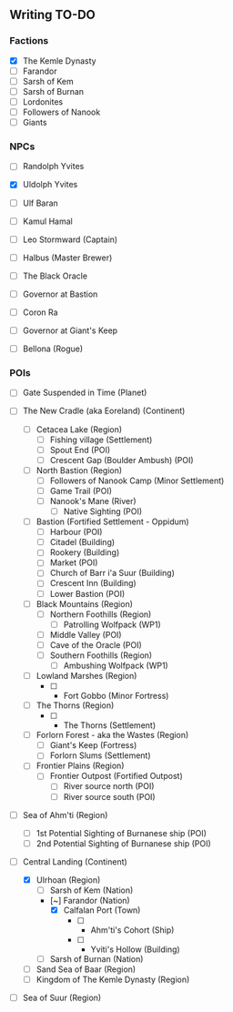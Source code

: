 
## Writing TO-DO

### Factions
- [x] The Kemle Dynasty
- [ ] Farandor
- [ ] Sarsh of Kem
- [ ] Sarsh of Burnan
- [ ] Lordonites
- [ ] Followers of Nanook
- [ ] Giants

### NPCs
- [ ] Randolph Yvites
- [x] Uldolph Yvites
- [ ] Ulf Baran
- [ ] Kamul Hamal
- [ ] Leo Stormward (Captain)
- [ ] Halbus (Master Brewer)
- [ ] The Black Oracle
- [ ] Governor at Bastion
- [ ] Coron Ra
- [ ] Governor at Giant's Keep
- [ ] Bellona (Rogue)



### POIs
- [ ] Gate Suspended in Time (Planet)

- [ ] The New Cradle (aka Eoreland) (Continent)
    - [ ] Cetacea Lake (Region)
        - [ ] Fishing village (Settlement)
        - [ ] Spout End (POI)
        - [ ] Crescent Gap (Boulder Ambush) (POI)
    - [ ] North Bastion (Region)
        - [ ] Followers of Nanook Camp (Minor Settlement)
        - [ ] Game Trail (POI)
        - [ ] Nanook's Mane (River)
            - [ ] Native Sighting (POI)
    - [ ] Bastion (Fortified Settlement - Oppidum)
        - [ ] Harbour (POI)
        - [ ] Citadel (Building)
        - [ ] Rookery (Building)
        - [ ] Market (POI)
        - [ ] Church of Barr i'a Suur (Building)
        - [ ] Crescent Inn (Building)
        - [ ] Lower Bastion (POI)
    - [ ] Black Mountains (Region)
        - [ ] Northern Foothills (Region)
            - [ ] Patrolling Wolfpack (WP1)
        - [ ] Middle Valley (POI)
        - [ ] Cave of the Oracle (POI)
        - [ ] Southern Foothills (Region)
            - [ ] Ambushing Wolfpack (WP1)
    - [ ] Lowland Marshes (Region)
        - [ ] - Fort Gobbo (Minor Fortress)
    - [ ] The Thorns (Region)
        - [ ] - The Thorns (Settlement)
    - [ ] Forlorn Forest - aka the Wastes (Region)
        - [ ] Giant's Keep (Fortress)
        - [ ] Forlorn Slums (Settlement)
    - [ ] Frontier Plains (Region)
        - [ ] Frontier Outpost (Fortified Outpost)
            - [ ] River source north (POI)
            - [ ] River source south (POI)

- [ ] Sea of Ahm'ti (Region)
    - [ ] 1st Potential Sighting of Burnanese ship (POI)
    - [ ] 2nd Potential Sighting of Burnanese ship (POI)

- [ ] Central Landing (Continent)
    - [x] Ulrhoan (Region)
        - [ ] Sarsh of Kem (Nation)
        - [~] Farandor (Nation)
            - [x] Calfalan Port (Town)
                - [ ] - Ahm'ti's Cohort (Ship)
                - [ ] - Yviti's Hollow (Building)
        - [ ] Sarsh of Burnan (Nation)
    - [ ] Sand Sea of Baar (Region)
    - [ ] Kingdom of The Kemle Dynasty (Region)
- [ ] Sea of Suur (Region)


